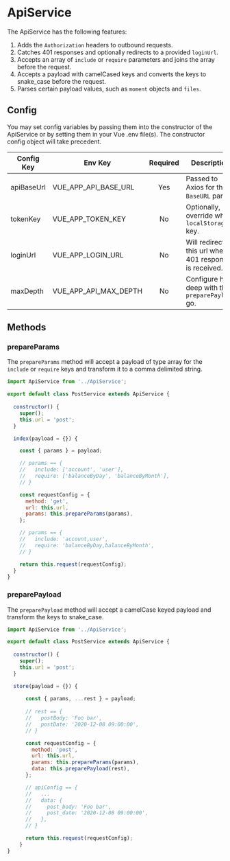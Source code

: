 # ApiService

The ApiService has the following features:

1. Adds the `Authorization` headers to outbound requests.
2. Catches 401 responses and optionally redirects to a provided `loginUrl`.
3. Accepts an array of `include` or `require` parameters and joins the array before the request.
4. Accepts a payload with camelCased keys and converts the keys to snake_case before the request.
5. Parses certain payload values, such as `moment` objects and `files`.

## Config

You may set config variables by passing them into the constructor of the ApiService or by setting them in your 
Vue .env file(s). The constructor config object will take precedent. 

| Config Key | Env Key | Required | Description | Default |
| --- | --- | :---: | --- | --- |
| apiBaseUrl | VUE_APP_API_BASE_URL | Yes | Passed to Axios for the `BaseURL` param. | - |
| tokenKey | VUE_APP_TOKEN_KEY | No | Optionally, override where `localStorage` key. | `token` |
| loginUrl | VUE_APP_LOGIN_URL | No | Will redirect to this url when a 401 response is received. | `/auth/login` |
| maxDepth | VUE_APP_API_MAX_DEPTH | No | Configure how deep with the `preparePayload` go. | `3` |

## Methods

### prepareParams

The `prepareParams` method will accept a payload of type array for the `include` or `require` keys and transform it to a comma delimited string.

```javascript
import ApiService from '../ApiService';

export default class PostService extends ApiService {
  
  constructor() {
    super();
    this.url = 'post';
  }

  index(payload = {}) {

    const { params } = payload;

    // params == {
    //   include: ['account', 'user'],
    //   require: ['balanceByDay', 'balanceByMonth'],
    // }

    const requestConfig = {
      method: 'get',
      url: this.url,
      params: this.prepareParams(params),
    }; 

    // params == {
    //   include: 'account,user',
    //   require: 'balanceByDay,balanceByMonth',
    // }

    return this.request(requestConfig);
  }
}
```

### preparePayload

The `preparePayload` method will accept a camelCase keyed payload and transform the keys to snake_case.

```javascript
import ApiService from '../ApiService';

export default class PostService extends ApiService {
  
  constructor() {
    super();
    this.url = 'post';
  }

  store(payload = {}) {
  
      const { params, ...rest } = payload;
    
      // rest == {
      //   postBody: 'Foo bar',
      //   postDate: '2020-12-08 09:00:00',
      // }

      const requestConfig = {
        method: 'post',
        url: this.url,
        params: this.prepareParams(params),
        data: this.preparePayload(rest),
      };  

      // apiConfig == {
      //   ...
      //   data: {
      //     post_body: 'Foo bar',
      //     post_date: '2020-12-08 09:00:00',
      //   },
      // }

      return this.request(requestConfig);
    }
}
```